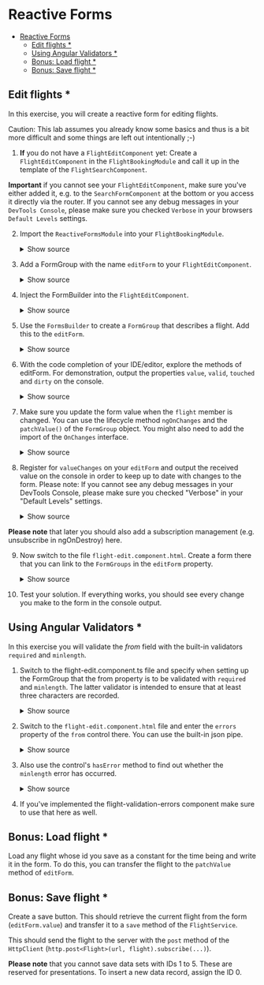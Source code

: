 # Reactive Forms

* [Reactive Forms](#reactive-forms)
	* [Edit flights *](#edit-flights-)
	* [Using Angular Validators *](#using-angular-validators-)
    * [Bonus: Load flight *](#bonus-load-flight-)
    * [Bonus: Save flight *](#bonus-save-flight-)

## Edit flights *

In this exercise, you will create a reactive form for editing flights.

Caution: This lab assumes you already know some basics and thus is a bit more difficult and some things are left out intentionally ;-)

1. **If** you do not have a ``FlightEditComponent`` yet: Create a ``FlightEditComponent`` in the ``FlightBookingModule`` and call it up in the template of the ``FlightSearchComponent``.

**Important** if you cannot see your `FlightEditComponent`, make sure you've either added it, e.g. to the `SearchFormComponent` at the bottom or you access it directly via the router. If you cannot see any debug messages in your `DevTools Console`, please make sure you checked `Verbose` in your browsers `Default Levels` settings.

2. Import the ``ReactiveFormsModule`` into your ``FlightBookingModule``.

    <details>
    <summary>Show source</summary>
    <p>

    ```typescript
    [...]
    import { ReactiveFormsModule } from '@angular/forms';
    [...]

    @NgModule({
      [...]
      imports: [
        [...]
        ReactiveFormsModule
      ],
      [...]
    })
    export class FlightBookingModule {}
    ```

    </p>
    </details>

3. Add a FormGroup with the name ``editForm`` to your ``FlightEditComponent``.

    <details>
    <summary>Show source</summary>
    <p>

    ```typescript
    [...]
    import { FormGroup } from '@angular/forms';

    @Component({ [...] })
    export class FlightEditComponent {
      @Input({ required: true }) flight?: Flight | null;

      editForm: FormGroup;

      message = '';

      [...]
    }
    ```

    </p>
    </details>


4. Inject the FormBuilder into the ``FlightEditComponent``.

    <details>
    <summary>Show source</summary>
    <p>

    ```typescript
    import {[...], FormBuilder} from '@angular/forms';

    @Component({
      [...]
    })
    export class FlightEditComponent {
      [...]
   
      constructor(private fb: FormBuilder) {}
   
      [...]
    }
    ```

    </p>
    </details>


5. Use the ``FormsBuilder`` to create a ``FormGroup`` that describes a flight. Add this to the ``editForm``.

    <details>
    <summary>Show source</summary>
    <p>

    ```typescript
    export class FlightEditComponent {
      @Input({ required: true }) flight?: Flight | null;
   
      editForm = this.fb.group({
        id: [0],
        from: [''],
        to: [''],
        date: [''] // there are better ways to handle dates, but we'll keep things easy here
      });
   
      message = '';
      
      [...]
    }
    ```

    </p>
    </details>


6. With the code completion of your IDE/editor, explore the methods of editForm. For demonstration, output the properties ``value``, ``valid``, ``touched`` and ``dirty`` on the console.

    <details>
    <summary>Show source</summary>
    <p>

    ```typescript

    export class FlightEditComponent {
      [...]  
   
      constructor(private fb: FormBuilder) {
        console.log(this.editForm.value);
        console.log(this.editForm.valid);
        console.log(this.editForm.touched);
        console.log(this.editForm.dirty);
      }
   
      [...]
    }
    ```

    </p>
    </details>

7. Make sure you update the form value when the ``flight`` member is changed. You can use the lifecycle method ``ngOnChanges`` and the ``patchValue()`` of the ``FormGroup`` object. You might also need to add the import of the ``OnChanges`` interface.

    <details>
    <summary>Show source</summary>
    <p>
    
    ```typescript
    export class FlightEditComponent implements OnChanges {
        [...]
   
        ngOnChanges(): void {
          if (this.flight) {
             this.editForm.patchValue({ ...this.flight });
          }
        }
   
        [...]
    }
    ```
    
    </p>
    </details>

8. Register for ``valueChanges`` on your ``editForm`` and output the received value on the console in order to keep up to date with changes to the form. Please note: If you cannot see any debug messages in your DevTools Console, please make sure you checked "Verbose" in your "Default Levels" settings.

    <details>
    <summary>Show source</summary>
    <p>

    ```typescript
    export class FlightEditComponent {
        [...]
   
        constructor(private fb: FormBuilder) {
          [...]
          
          this.editForm.valueChanges.subscribe((value) => {
            console.debug('valueChanges: ', value);
          });
        }
   
        [...]
    }
    ```

    </p>
    </details>

**Please note** that later you should also add a subscription management (e.g. unsubscribe in ngOnDestroy) here.

9. Now switch to the file ``flight-edit.component.html``. Create a form there that you can link to the ``FormGroups`` in the ``editForm`` property.

    <details>
    <summary>Show source</summary>
    <p>

    ```html
    <form [formGroup]="editForm">
      <div class="form-group">
        <label>Id:</label>
        <input formControlName="id" class="form-control">
      </div>
   
      <div class="form-group">
        <label>From:</label>
        <input formControlName="from" class="form-control">
      </div>

      <div class="form-group">
        <label>To:</label>
        <input formControlName="to" class="form-control">
      </div>

      <div class="form-group">
        <label>Date:</label>
        <input formControlName="date" class="form-control">
      </div>

      <div class="form-group">
        <button class="btn btn-default">Save</button>
      </div>
    </form>
    ```

    </p>
    </details>

10. Test your solution. If everything works, you should see every change you make to the form in the console output.

## Using Angular Validators *

In this exercise you will validate the _from_ field with the built-in validators ``required`` and ``minlength``.

1. Switch to the flight-edit.component.ts file and specify when setting up the FormGroup that the from property is to be validated with ``required`` and ``minlength``. The latter validator is intended to ensure that at least three characters are recorded.

    <details>
    <summary>Show source</summary>
    <p>

    ```typescript		
    editForm = this.fb.group({
      id: [0, Validators.required],
      from: ['', [Validators.required, Validators.minLength(3), Validators.maxLength(15)]],
      to: ['', [Validators.required, Validators.minLength(3), Validators.maxLength(15)]],
      date: ['', [Validators.required, Validators.minLength(33), Validators.maxLength(33)]]
    });
    ```

    </p>
    </details>

2. Switch to the ``flight-edit.component.html`` file and enter the ``errors`` property of the ``from`` control there. You can use the built-in json pipe.

    <details>
    <summary>Show source</summary>
    <p>

    ```typescript
    <input formControlName="from" class="form-control">		
    [...]           
    errors: {{ editForm.controls['from'].errors | json }}
    ```

    </p>
    </details>

3. Also use the control's ``hasError`` method to find out whether the ``minlength`` error has occurred.

    <details>
    <summary>Show source</summary>
    <p>

    ```typescript
    <input formControlName="from" class="form-control">		
    [...]
    <div *ngIf="editForm.controls['from']?.hasError('minlength')" class="text-danger">
      ...minlength...
    </div>		
    ```

    </p>
    </details>

4. If you've implemented the flight-validation-errors component make sure to use that here as well.

## Bonus: Load flight *

Load any flight whose id you save as a constant for the time being and write it in the form. To do this, you can transfer the flight to the ``patchValue`` method of ``editForm``.

<!--
**Extension**: **If** you have already implemented routing, you can also receive the ID of the flight via the url.
-->

## Bonus: Save flight *

Create a save button. This should retrieve the current flight from the form (``editForm.value``) and transfer it to a ``save`` method of the ``FlightService``.

This should send the flight to the server with the ``post`` method of the ``HttpClient`` (``http.post<Flight>(url, flight).subscribe(...)``).

**Please note** that you cannot save data sets with IDs 1 to 5. These are reserved for presentations. To insert a new data record, assign the ID 0.
